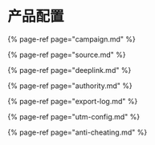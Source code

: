 # 产品配置

{% page-ref page="campaign.md" %}

{% page-ref page="source.md" %}

{% page-ref page="deeplink.md" %}

{% page-ref page="authority.md" %}

{% page-ref page="export-log.md" %}

{% page-ref page="utm-config.md" %}

{% page-ref page="anti-cheating.md" %}



